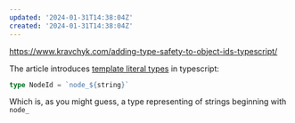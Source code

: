 ```yaml
---
updated: '2024-01-31T14:38:04Z'
created: '2024-01-31T14:38:04Z'
---
```

https://www.kravchyk.com/adding-type-safety-to-object-ids-typescript/

The article introduces [template literal types](https://www.typescriptlang.org/docs/handbook/release-notes/typescript-4-1.html) in typescript:

```typescript
type NodeId = `node_${string}`
```

Which is, as you might guess, a type representing of strings beginning with `node_`